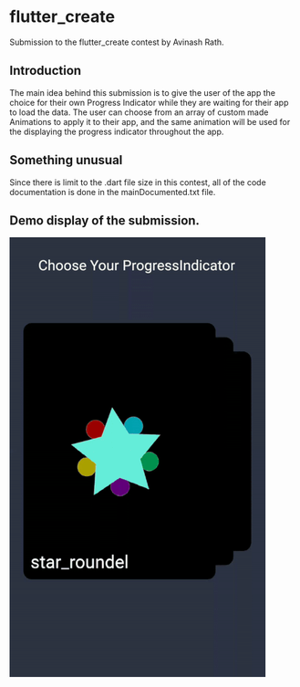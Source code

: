 # flutter_create

Submission to the flutter_create contest by Avinash Rath.

## Introduction

The main idea behind this submission is to give the user of the app
the choice for their own Progress Indicator while they are waiting for
their app to load the data. The user can choose from an array of custom
made Animations to apply it to their app, and the same animation will
be used for the displaying the progress indicator throughout the app.

## Something unusual

Since there is limit to the .dart file size in this contest, all of the 
code documentation is done in the mainDocumented.txt file.

## Demo display of the submission.

![DemoView](demoview.gif)